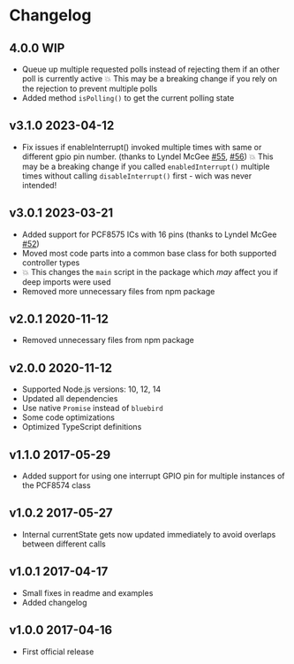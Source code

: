 # Changelog

## 4.0.0 WIP

- Queue up multiple requested polls instead of rejecting them if an other poll is currently active
  💥 This may be a breaking change if you rely on the rejection to prevent multiple polls
- Added method `isPolling()` to get the current polling state

## v3.1.0 2023-04-12

- Fix issues if enableInterrupt() invoked multiple times with same or different gpio pin number. (thanks to Lyndel McGee [#55](https://github.com/crycode-de/node-pcf8574/issues/55), [#56](https://github.com/crycode-de/node-pcf8574/pull/56))
  💥 This may be a breaking change if you called `enabledInterrupt()` multiple times without calling `disableInterrupt()` first - wich was never intended!

## v3.0.1 2023-03-21

- Added support for PCF8575 ICs with 16 pins (thanks to Lyndel McGee [#52](https://github.com/crycode-de/node-pcf8574/issues/52))
- Moved most code parts into a common base class for both supported controller types
- 💥 This changes the `main` script in the package which _may_ affect you if deep imports were used
- Removed more unnecessary files from npm package

## v2.0.1 2020-11-12

- Removed unnecessary files from npm package

## v2.0.0 2020-11-12

- Supported Node.js versions: 10, 12, 14
- Updated all dependencies
- Use native `Promise` instead of `bluebird`
- Some code optimizations
- Optimized TypeScript definitions

## v1.1.0 2017-05-29

- Added support for using one interrupt GPIO pin for multiple instances of the PCF8574 class

## v1.0.2 2017-05-27

- Internal currentState gets now updated immediately to avoid overlaps between different calls

## v1.0.1 2017-04-17

- Small fixes in readme and examples
- Added changelog

## v1.0.0 2017-04-16

- First official release
